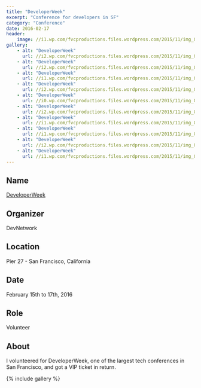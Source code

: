 ```yaml
---
title: "DeveloperWeek"
excerpt: "Conference for developers in SF"
category: "Conference"
date: 2016-02-17
header:
    image: //i1.wp.com/fvcproductions.files.wordpress.com/2015/11/img_0270.jpg
gallery:
    - alt: "DeveloperWeek"
      url: //i2.wp.com/fvcproductions.files.wordpress.com/2015/11/img_02551.jpg
    - alt: "DeveloperWeek"
      url: //i2.wp.com/fvcproductions.files.wordpress.com/2015/11/img_0383.jpg
    - alt: "DeveloperWeek"
      url: //i1.wp.com/fvcproductions.files.wordpress.com/2015/11/img_0390.jpg
    - alt: "DeveloperWeek"
      url: //i2.wp.com/fvcproductions.files.wordpress.com/2015/11/img_02881.jpg
    - alt: "DeveloperWeek"
      url: //i0.wp.com/fvcproductions.files.wordpress.com/2015/11/img_0370.jpg
    - alt: "DeveloperWeek"
      url: //i2.wp.com/fvcproductions.files.wordpress.com/2015/11/img_0313.jpg
    - alt: "DeveloperWeek"
      url: //i1.wp.com/fvcproductions.files.wordpress.com/2015/11/img_0399.jpg
    - alt: "DeveloperWeek"
      url: //i1.wp.com/fvcproductions.files.wordpress.com/2015/11/img_0270.jpg
    - alt: "DeveloperWeek"
      url: //i2.wp.com/fvcproductions.files.wordpress.com/2015/11/img_02481.jpg
    - alt: "DeveloperWeek"
      url: //i1.wp.com/fvcproductions.files.wordpress.com/2015/11/img_0335.jpg
---
```


## Name

<a title="DeveloperWeek" href="//developerweek.com" target="_blank" rel="noopener">DeveloperWeek</a>

## Organizer

DevNetwork

## Location

Pier 27 - San Francisco, California

## Date

February 15th to 17th, 2016

## Role

Volunteer

## About

I volunteered for DeveloperWeek, one of the largest tech conferences in San Francisco, and got a VIP ticket in return.

{% include gallery %}